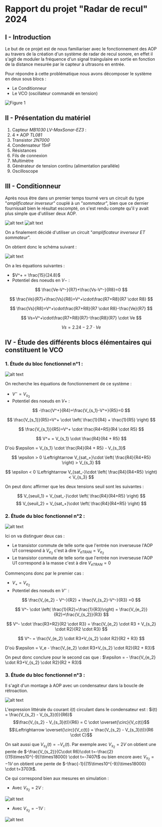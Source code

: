# Rapport du projet "Radar de recul" 2024

## I - Introduction
Le but de ce projet est de nous familiariser avec le fonctionnement des AOP au travers de la création d'un système de radar de recul sonore, en effet il s'agit de moduler la fréquence d'un signal traingulaire en sortie en fonction de la distance mesurée par le capteur à ultrasons en entrée.

Pour répondre à cette problématique nous avons décomposer le système en deux sous blocs :
* Le Conditionneur
* Le VCO (oscillateur commandé en tension)

![Figure 1](image/image.png)

## II - Présentation du matériel

1) Capteur *MB1030 LV-MaxSonar-EZ3* :
2) 4 * AOP *TL081*
3) Transistor *2N7000*
4) Condensateur 15nF
5) Résistances
6) Fils de connexion
7) Multimètre
8) Générateur de tension continu (alimentation parallèle)
9) Oscilloscope

## III - Conditionneur
Après nous être dans un premier temps tourné vers un circuit du type "*amplificateur inverseur*" couplé à un "*sommateur*", bien que ce dernier fournissait bien le résultat escompté, on s'est rendu compte qu'il y avait plus simple que d'utiliser deux AOP.

![alt text](image/image-1.png)
![alt text](image/image-2.png)

On a finalement décidé d'utiliser un circuit "*amplificateur inverseur ET sommateur*".

On obtient donc le schéma suivant :

![alt text](image/image-3.png)

On a les équations suivantes :
* $V^+ = \frac{15}{24.8}$
* Potentiel des noeuds en $V-$ :

$$ \frac{Ve-V^-}{R7}+\frac{Vs-V^-}{R8}=0 $$

$$ \frac{Ve}{R7}+\frac{Vs}{R8}=V^+\cdot\frac{R7+R8}{R7 \cdot R8} $$

$$ \frac{Vs}{R8}=V^+\cdot\frac{R7+R8}{R7 \cdot R8}-\frac{Ve}{R7} $$

$$ Vs=V^+\cdot\frac{R7+R8}{R7}-\frac{R8}{R7} \cdot Ve $$

$$ Vs=2.24-2.7 \cdot Ve $$

## IV - Étude des différents blocs élémentaires qui constituent le VCO

### 1. Étude du bloc fonctionnel n°1 :
![alt text](image/image-5.png)

On recherche les équations de fonctionnement de ce système :
* $V^-=V_{s_3}$
* Potentiel des noeuds en $V+$ :

$$ -\frac{V^+}{R4}+\frac{V_{s_1}-V^+}{R5}=0 $$

$$ \frac{V_{s_1}}{R5}=V^+ \cdot \left( \frac{1}{R4} + \frac{1}{R5} \right) $$

$$ \frac{V_{s_1}}{R5}=V^+ \cdot \frac{R4+R5}{R4 \cdot R5} $$

$$ V^+ = V_{s_1} \cdot \frac{R4}{R4 + R5} $$

D'où $\epsilon = V_{s_1} \cdot \frac{R4}{R4 + R5} - V_{s_3}$

$$ \epsilon > 0 \Leftrightarrow V_{sat_+}\cdot \left( \frac{R4}{R4+R5} \right) > V_{s_3} $$

$$ \epsilon < 0 \Leftrightarrow V_{sat_-}\cdot \left( \frac{R4}{R4+R5} \right) < V_{s_3} $$

On peut donc affirmer que les deux tensions seuil sont les suivantes :

$$ V_{seuil_1} = V_{sat_-}\cdot \left( \frac{R4}{R4+R5} \right) $$
$$ V_{seuil_2} = V_{sat_+}\cdot \left( \frac{R4}{R4+R5} \right) $$

### 2. Étude du bloc fonctionnel n°2 :
![alt text](image/image-6.png)

Ici on va distinguer deux cas :
* Le transistor commute de telle sorte que l'entrée non inverseuse l'AOP U1 correspond à $V_{e_2}$ c'est à dire $V_{eTRAN} = V_{e_2}$
* Le transistor commute de telle sorte que l'entrée non inverseuse l'AOP U1 correspond à la masse c'est à dire $V_{eTRAN} = 0$

Commençons donc par le premier cas :

* $V_+ = V_{e_2}$
* Potentiel des noeuds en $V^-$ :

$$ \frac{V_{e_2} - V^-}{R2} + \frac{V_{s_2}-V^-}{R3} =0 $$

$$ V^- \cdot \left( \frac{1}{R2}+\frac{1}{R3}\right) = \frac{V_{e_2}}{R2}+\frac{V_{s_2}}{R3} $$

$$ V^- \cdot  \frac{R3+R2}{R2 \cdot R3} = \frac{V_{e_2} \cdot R3 + V_{s_2} \cdot R2}{R2 \cdot R3} $$

$$ V^- = \frac{V_{e_2} \cdot R3+V_{s_2} \cdot R2}{R2 + R3} $$

D'où $\epsilon = V_e - \frac{V_{e_2} \cdot R3+V_{s_2} \cdot R2}{R2 + R3}$

On peut donc conclure pour le second cas que : $\epsilon = - \frac{V_{e_2} \cdot R3+V_{s_2} \cdot R2}{R2 + R3}$

### 3. Étude du bloc fonctionnel n°3 :
Il s'agit d'un montage à AOP avec un condensateur dans la boucle de rétroaction.

![alt text](image/image-7.png)

L'expression littérale du courant $i(t)$ circulant dans le condensateur est : $i(t) = \frac{V_{s_2} - V_{s_3}(t)}{R6}$
$$\frac{V_{s_2} - V_{s_3}(t)}{R6} = C \cdot \overset{\circ}{V_c(t)}$$
$$\Leftrightarrow \overset{\circ}{V_c(t)} = \frac{V_{s_2} - V_{s_3}(t)}{R6 \cdot C}$$

On sait aussi que $V_{s_3}(t) = - V_c(t)$. Par exemple avec $V_{s_2} = 2V$ on obtient une pente de $-\frac{V_{s_2}}{C\cdot R6}\cdot t=-\frac{2}{(15\times10^{-9})\times18000} \cdot t=-7407t$ ou bien encore avec $V_{s_2} = -1V$ on obtient une pente de $-\frac{-1}{(15\times10^{-9})\times18000} \cdot t=3703t$.

Ce qui correspond bien aux mesures en simulation :
* Avec $V_{s_2} = 2V$ :

![alt text](image/image-8.png)

* Avec $V_{s_2} = -1V$ :

![alt text](image/image-4.png)
